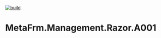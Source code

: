[![build](https://github.com/MetaFrm/MetaFrm.Management.Razor.A001/actions/workflows/build.yml/badge.svg)](https://github.com/MetaFrm/MetaFrm.Management.Razor.A001/actions/workflows/build.yml)

# MetaFrm.Management.Razor.A001